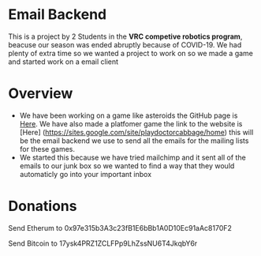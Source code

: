 # Email Backend

This is a project by 2 Students in the **VRC competive robotics program**, beacuse our season was ended abruptly because of COVID-19. We had plenty of extra time so we wanted a project to work on so we made a game and started work on a email client

# Overview

* We have been working on a game like asteroids the GitHub page is [Here](https://github.com/The-Bit-One/Asteroid_Dodge). We have also made a platfomer game the link to the website is [Here] (https://sites.google.com/site/playdoctorcabbage/home) this will be the email backend we use to send all the emails for the mailing lists for these games.
* We started this because we have tried mailchimp and it sent all of the emails to our junk box so we wanted to find a way that they would automaticly go into your important inbox

# Donations

Send Etherum to 0x97e315b3A3c23fB1E6bBb1A0D10Ec91aAc8170F2

Send Bitcoin to 17ysk4PRZ1ZCLFPp9LhZssNU6T4JkqbY6r